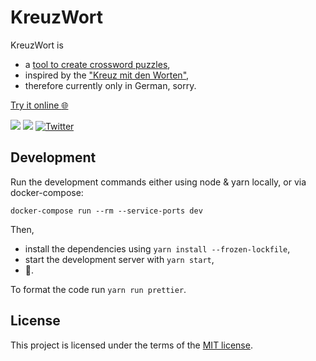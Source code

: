 # KreuzWort

KreuzWort is
* a [tool to create crossword puzzles](https://jonathanstriebel.de/kreuzwort),
* inspired by the ["Kreuz mit den Worten"](https://sz-magazin.sueddeutsche.de/tag/kreuzwortraetsel),
* therefore currently only in German, sorry.

[Try it online :globe_with_meridians:](https://jonathanstriebel.de/kreuzwort)

[![](	https://img.shields.io/circleci/project/github/jstriebel/kreuzwort/master.svg?logo=circleci)](https://circleci.com/gh/jstriebel/kreuzwort)
[![](https://img.shields.io/github/license/jstriebel/kreuzwort.svg?colorB=00ff00)](https://github.com/jstriebel/kreuzwort/blob/master/LICENSE.txt)
[![Twitter](https://img.shields.io/twitter/url/http/jostriebel.svg?style=social)](https://twitter.com/jostriebel)


## Development

Run the development commands either using node & yarn locally,
or via docker-compose:
```
docker-compose run --rm --service-ports dev
```

Then,
* install the dependencies using
  `yarn install --frozen-lockfile`,
* start the development server with
  `yarn start`,
* :rocket:.

To format the code run `yarn run prettier`.


## License

This project is licensed under the terms of the [MIT license](LICENSE.txt).
